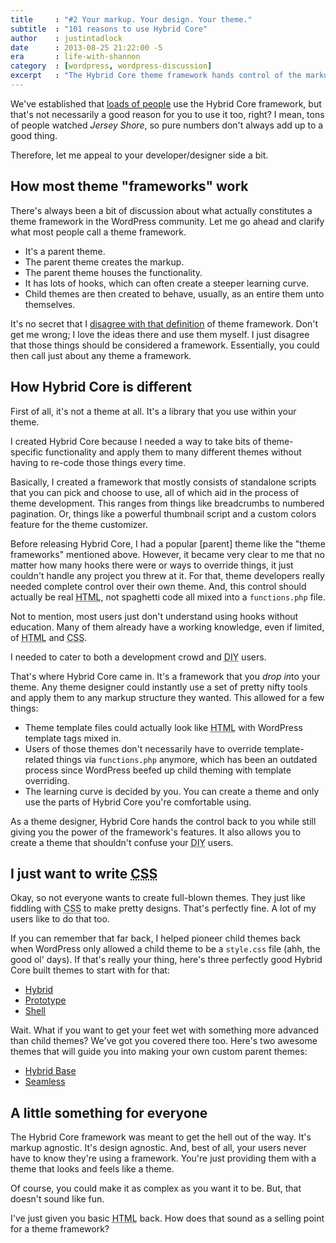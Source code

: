 ```yaml
---
title     : "#2 Your markup. Your design. Your theme."
subtitle  : "101 reasons to use Hybrid Core"
author    : justintadlock
date      : 2013-08-25 21:22:00 -5
era       : life-with-shannon
category  : [wordpress, wordpress-discussion]
excerpt   : "The Hybrid Core theme framework hands control of the markup and structure back to you."
---
```


We've established that <a href="http://justintadlock.com/archives/2013/08/24/millions-of-users" title="Millions of users">loads of people</a> use the Hybrid Core framework, but that's not necessarily a good reason for you to use it too, right?  I mean, tons of people watched <em>Jersey Shore</em>, so pure numbers don't always add up to a good thing.

Therefore, let me appeal to your developer/designer side a bit.

<h2>How most theme "frameworks" work</h2>

There's always been a bit of discussion about what actually constitutes a theme framework in the WordPress community.  Let me go ahead and clarify what most people call a theme framework.

<ul>
<li>It's a parent theme.</li>
<li>The parent theme creates the markup.</li>
<li>The parent theme houses the functionality.</li>
<li>It has lots of hooks, which can often create a steeper learning curve.</li>
<li>Child themes are then created to behave, usually, as an entire them unto themselves.</li>
</ul>

It's no secret that I <a href="http://justintadlock.com/archives/2010/08/16/frameworks-parent-child-and-grandchild-themes" title="Frameworks? Parent, child, and grandchild themes?">disagree with that definition</a> of theme framework.  Don't get me wrong; I love the ideas there and use them myself.  I just disagree that those things should be considered a framework.  Essentially, you could then call just about any theme a framework.

<h2>How Hybrid Core is different</h2>

First of all, it's not a theme at all.  It's a library that you use within your theme.

I created Hybrid Core because I needed a way to take bits of theme-specific functionality and apply them to many different themes without having to re-code those things every time.

Basically, I created a framework that mostly consists of standalone scripts that you can pick and choose to use, all of which aid in the process of theme development.  This ranges from things like breadcrumbs to numbered pagination.  Or, things like a powerful thumbnail script and a custom colors feature for the theme customizer.

Before releasing Hybrid Core, I had a popular [parent] theme like the "theme frameworks" mentioned above.  However, it became very clear to me that no matter how many hooks there were or ways to override things, it just couldn't handle any project you threw at it.  For that, theme developers really needed complete control over their own theme.  And, this control should actually be real <abbr title="Hypertext Markup Language">HTML</abbr>, not spaghetti code all mixed into a <code>functions.php</code> file.

Not to mention, most users just don't understand using hooks without education.  Many of them already have a working knowledge, even if limited, of <abbr title="Hypertext Markup Language">HTML</abbr> and <abbr title="Cascading Style Sheets">CSS</abbr>.

I needed to cater to both a development crowd and <abbr title="Do It Yourself">DIY</abbr> users.

That's where Hybrid Core came in.  It's a framework that you <em>drop in</em>to your theme.  Any theme designer could instantly use a set of pretty nifty tools and apply them to any markup structure they wanted.  This allowed for a few things:

<ul>
<li>Theme template files could actually look like <abbr title="Hypertext Markup Language">HTML</abbr> with WordPress template tags mixed in.</li>
<li>Users of those themes don't necessarily have to override template-related things via <code>functions.php</code> anymore, which has been an outdated process since WordPress beefed up child theming with template overriding.</li>
<li>The learning curve is decided by you.  You can create a theme and only use the parts of Hybrid Core you're comfortable using.</li>
</ul>

As a theme designer, Hybrid Core hands the control back to you while still giving you the power of the framework's features.  It also allows you to create a theme that shouldn't confuse your <abbr title="Do It Yourself">DIY</abbr> users.

<h2>I just want to write <abbr title="Cascading Style Sheets">CSS</abbr></h2>

Okay, so not everyone wants to create full-blown themes.  They just like fiddling with <abbr title="Cascading Style Sheets">CSS</abbr> to make pretty designs.  That's perfectly fine.  A lot of my users like to do that too.

If you can remember that far back, I helped pioneer child themes back when WordPress only allowed a child theme to be a <code>style.css</code> file (ahh, the good ol' days).  If that's really your thing, here's three perfectly good Hybrid Core built themes to start with for that:

<ul>
<li><a href="http://themehybrid.com/themes/hybrid" title="Hybrid WordPress theme">Hybrid</a></li>
<li><a href="http://themehybrid.com/themes/prototype" title="Prototype WordPress theme">Prototype</a></li>
<li><a href="http://themehybrid.com/themes/shell" title="Shell WordPress theme">Shell</a></li>
</ul>

Wait.  What if you want to get your feet wet with something more advanced than child themes?  We've got you covered there too.  Here's two awesome themes that will guide you into making your own custom parent themes:

<ul>
<li><a href="http://themehybrid.com/themes/hybrid-base" title="Hybrid Base WordPress theme">Hybrid Base</a></li>
<li><a href="http://themehybrid.com/themes/seamless" title="Seamless WordPress theme">Seamless</a></li>
</ul>

<h2>A little something for everyone</h2>

The Hybrid Core framework was meant to get the hell out of the way.  It's markup agnostic.  It's design agnostic.  And, best of all, your users never have to know they're using a framework.  You're just providing them with a theme that looks and feels like a theme.

Of course, you could make it as complex as you want it to be.  But, that doesn't sound like fun.

I've just given you basic <abbr title="Hypertext Markup Language">HTML</abbr> back.  How does that sound as a selling point for a theme framework?
